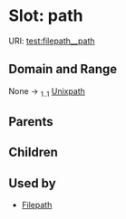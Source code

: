 
# Slot: path




URI: [test:filepath__path](https://linkml.org/testing/filepath__path)


## Domain and Range

None &#8594;  <sub>1..1</sub> [Unixpath](types/Unixpath.md)

## Parents


## Children


## Used by

 * [Filepath](Filepath.md)
